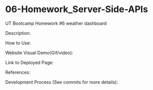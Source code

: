 # 06-Homework_Server-Side-APIs
UT Bootcamp Homework #6 weather dashboard

Description:


How to Use:


Website Visual Demo(Gif/video):


Link to Deployed Page:


References:


Development Process (See commits for more details):